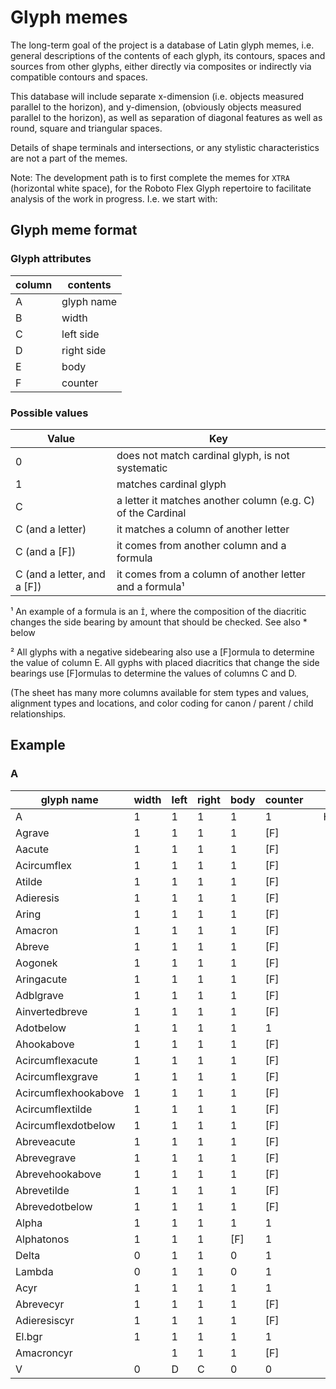 Glyph memes
===========

The long-term goal of the project is a database of Latin glyph memes, i.e. general descriptions of the contents of each glyph, its contours, spaces and sources from other glyphs, either directly via composites or indirectly via compatible contours and spaces.

This database will include separate x-dimension (i.e. objects measured parallel to the horizon), and y-dimension, (obviously objects measured parallel to the horizon), as well as separation of diagonal features as well as round, square and triangular spaces.

Details of shape terminals and intersections, or any stylistic characteristics are not a part of the memes.

Note: The development path is to first complete the memes for `XTRA` (horizontal white space), for the Roboto Flex Glyph repertoire to facilitate analysis of the work in progress. I.e. we start with:

Glyph meme format
-----------------

### Glyph attributes

| column | contents    |
|--------|-------------|
| A      | glyph name  |
| B      | width       | 
| C      | left side   |
| D      | right side  |
| E      | body        |
| F      | counter     |

### Possible values

| Value                       | Key                                                         |
|-----------------------------|-------------------------------------------------------------|
| 0                           | does not match cardinal glyph, is not systematic            |
| 1                           | matches cardinal glyph                                      |
| C                           | a letter it matches another column (e.g. C) of the Cardinal |
| C (and a letter)            | it matches a column of another letter                       |
| C (and a [F])               | it comes from another column and a formula                  |
| C (and a letter, and a [F]) | it comes from a column of another letter and a formula¹    |

¹ An example of a formula is an `Î`, where the composition of the diacritic changes the side bearing by amount that should be checked. See also \* below


² All glyphs with a negative sidebearing also use a [F]ormula to determine the value of column E.
All gyphs with placed diacritics that change the side bearings use [F]ormulas to determine the values of columns C and D.

(The sheet has many more columns available for stem types and values, alignment types and locations, and color coding for canon / parent / child relationships.

Example
-------

### A

| glyph name           | width | left | right | body | counter |    |    |     |
|----------------------|-------|------|-------|------|---------|----|----|-----|
| A                    | 1     | 1    | 1     | 1    | 1       |    | H  | A   |
| Agrave               | 1     | 1    | 1     | 1    | [F]     |    |    |     |
| Aacute               | 1     | 1    | 1     | 1    | [F]     |    |    |     |
| Acircumflex          | 1     | 1    | 1     | 1    | [F]     |    |    |     |
| Atilde               | 1     | 1    | 1     | 1    | [F]     |    |    |     |
| Adieresis            | 1     | 1    | 1     | 1    | [F]     |    |    |     |
| Aring                | 1     | 1    | 1     | 1    | [F]     |    |    |     |
| Amacron              | 1     | 1    | 1     | 1    | [F]     |    |    |     |
| Abreve               | 1     | 1    | 1     | 1    | [F]     |    |    |     |
| Aogonek              | 1     | 1    | 1     | 1    | [F]     |    |    |     |
| Aringacute           | 1     | 1    | 1     | 1    | [F]     |    |    |     |
| Adblgrave            | 1     | 1    | 1     | 1    | [F]     |    |    |     |
| Ainvertedbreve       | 1     | 1    | 1     | 1    | [F]     |    |    |     |
| Adotbelow            | 1     | 1    | 1     | 1    | 1       |    |    |     |
| Ahookabove           | 1     | 1    | 1     | 1    | [F]     |    |    |     |
| Acircumflexacute     | 1     | 1    | 1     | 1    | [F]     |    |    |     |
| Acircumflexgrave     | 1     | 1    | 1     | 1    | [F]     |    |    |     |
| Acircumflexhookabove | 1     | 1    | 1     | 1    | [F]     |    |    |     |
| Acircumflextilde     | 1     | 1    | 1     | 1    | [F]     |    |    |     |
| Acircumflexdotbelow  | 1     | 1    | 1     | 1    | [F]     |    |    |     |
| Abreveacute          | 1     | 1    | 1     | 1    | [F]     |    |    |     |
| Abrevegrave          | 1     | 1    | 1     | 1    | [F]     |    |    |     |
| Abrevehookabove      | 1     | 1    | 1     | 1    | [F]     |    |    |     |
| Abrevetilde          | 1     | 1    | 1     | 1    | [F]     |    |    |     |
| Abrevedotbelow       | 1     | 1    | 1     | 1    | [F]     |    |    |     |
| Alpha                | 1     | 1    | 1     | 1    | 1       |    |    |     |
| Alphatonos           | 1     | 1    | 1     | [F]  | 1       |    |    |     |
| Delta                | 0     | 1    | 1     | 0    | 1       |    |    |     |
| Lambda               | 0     | 1    | 1     | 0    | 1       |    |    |     |
| Acyr                 | 1     | 1    | 1     | 1    | 1       |    |    |     |
| Abrevecyr            | 1     | 1    | 1     | 1    | [F]     |    |    |     |
| Adieresiscyr         | 1     | 1    | 1     | 1    | [F]     |    |    |     |
| El.bgr               | 1     | 1    | 1     | 1    | 1       |    |    |     |
| Amacroncyr           |       | 1    | 1     | 1    | [F]     |    |    |     |
| V                    | 0     | D    | C     | 0    | 0       |    |    |     |